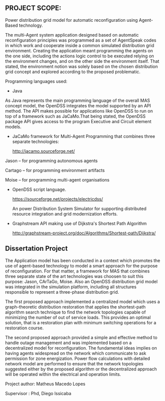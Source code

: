 
## PROJECT SCOPE: 
Power distribution grid model for automatic reconfiguration using Agent-Based technology.

The multi-Agent system application designed based on automatic reconfiguration principles was programmed as a set of AgentSpeak codes in which work and cooperate inside a common simulated distribution grid environment. Creating the application meant programming the agents on the one side, including the actions logic control to be executed relying on the environment changes, and  on the other side the environment itself. That stated, the environment  notion was solely based on the chosen distribution grid concept and explored according to the proposed problematic.

Programming languages used:

- Java

As Java represents the main programming language of the overall MAS concept model, 
the OpenDSS integrates the model supported by an API method. The API makes possible for applications like OpenDSS to run on top of a framework such as JaCaMo.That being stated, the OpenDSS package API gives access to the program Executive and Circuit element models.

- JaCaMo framework for Multi-Agent Programming that combines three separate technologies:

   http://jacamo.sourceforge.net/

 Jason – for programming autonomous agents
 
 Cartago – for programming environment artifacts
 
 Moise – for programming multi-agent organisations

- OpenDSS script language.

  https://sourceforge.net/projects/electricdss/
  
  
  An power Distribution System Simulator for supporting distributed resource integration and grid modernization efforts.

- Graphstream API making use of Dijkstra's Shortest Path Algorithm

   http://graphstream-project.org/doc/Algorithms/Shortest-path/Dijkstra/


## Dissertation Project 

The Application model has been conducted in a context which promotes the use of agent-based technology to model a smart approach for the purpose of reconfiguration. For that matter, a framework for MAS that combines three separate state of the art technologies was choosen to suit this purpose: Jason, CArTaGo, Moise. Also an OpenDSS distribution grid model was integrated in the simulation platform, including all structures responsible to represent a three-phase distribution grid.

The first proposed approach implemented a centralized model  which uses a graph-theoretic distribution restoration that applies the shortest-path algorithm search technique to find the network topologies  capable of minimizing the number of out of service loads. This provides an optimal solution, that is a restoration plan with minimum switching operations for a restoration course. 

The second proposed approach provided a simple and effective method to handle outage management and was implemented based on a decentralized model for reconfiguration. The fundamental ideas implies on having agents widespread on the network which communicate to ask permission for zone energization. Power flow calculations with detailed network model are performed to ensure that the network topologies suggested either by the proposed algorithm or the decentralized approach will be operated within the electrical and operation limits.

Project author: Matheus Macedo Lopes

Supervisor : Phd, Diego Issicaba
